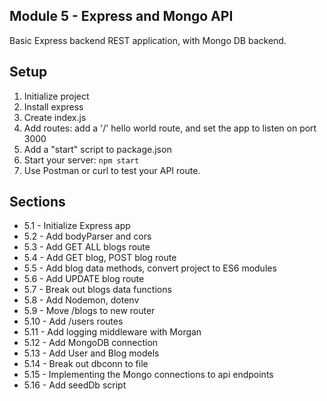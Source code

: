 ## Module 5 - Express and Mongo API

Basic Express backend REST application, with Mongo DB backend.

## Setup

1. Initialize project
2. Install express
3. Create index.js
4. Add routes: add a '/' hello world route, and set the app to listen on port 3000
5. Add a "start" script to package.json
6. Start your server: `npm start`
7. Use Postman or curl to test your API route.

## Sections

- 5.1 - Initialize Express app
- 5.2 - Add bodyParser and cors
- 5.3 - Add GET ALL blogs route
- 5.4 - Add GET blog, POST blog route
- 5.5 - Add blog data methods, convert project to ES6 modules
- 5.6 - Add UPDATE blog route
- 5.7 - Break out blogs data functions
- 5.8 - Add Nodemon, dotenv
- 5.9 - Move /blogs to new router
- 5.10 - Add /users routes
- 5.11 - Add logging middleware with Morgan
- 5.12 - Add MongoDB connection
- 5.13 - Add User and Blog models
- 5.14 - Break out dbconn to file
- 5.15 - Implementing the Mongo connections to api endpoints
- 5.16 - Add seedDb script
